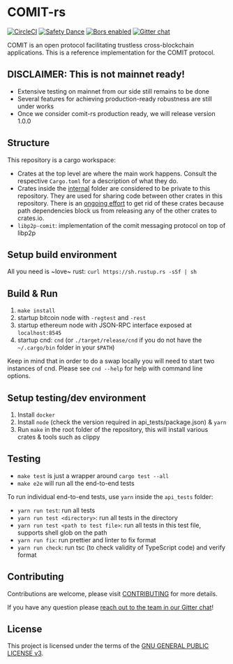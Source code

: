 # COMIT-rs

[![CircleCI](https://circleci.com/gh/comit-network/comit-rs.svg?style=svg)](https://circleci.com/gh/comit-network/comit-rs)
[![Safety Dance](https://img.shields.io/badge/unsafe-forbidden-success.svg)](https://github.com/rust-secure-code/safety-dance/)
[![Bors enabled](https://bors.tech/images/badge_small.svg)](https://app.bors.tech/repositories/20717)
[![Gitter chat](https://badges.gitter.im/gitterHQ/gitter.png)](https://gitter.im/comit-network/community)

COMIT is an open protocol facilitating trustless cross-blockchain applications.
This is a reference implementation for the COMIT protocol. 

## DISCLAIMER: This is not mainnet ready!

- Extensive testing on mainnet from our side still remains to be done
- Several features for achieving production-ready robustness are still under works
- Once we consider comit-rs production ready, we will release version 1.0.0

## Structure

This repository is a cargo workspace:

- Crates at the top level are where the main work happens. Consult the respective `Cargo.toml` for a description of what they do.  
- Crates inside the [internal](./internal) folder are considered to be private to this repository. They are used for sharing code between other crates in this repository.
There is an [ongoing effort](https://github.com/comit-network/comit-rs/issues/626) to get rid of these crates because path dependencies block us from releasing any of the other crates to crates.io.
- `libp2p-comit`: implementation of the comit messaging protocol on top of libp2p


## Setup build environment

All you need is ~love~ rust: `curl https://sh.rustup.rs -sSf | sh` 

## Build & Run

1. `make install`
2. startup bitcoin node with `-regtest` and `-rest`
3. startup ethereum node with JSON-RPC interface exposed at `localhost:8545`
4. startup cnd: `cnd` (or `./target/release/cnd` if you do not have the `~/.cargo/bin` folder in your `$PATH`)

Keep in mind that in order to do a swap locally you will need to start two instances of cnd.
Please see `cnd --help` for help with command line options.

## Setup testing/dev environment

1. Install `docker`
2. Install `node` (check the version required in api_tests/package.json) & `yarn`
3. Run `make` in the root folder of the repository, this will install various crates & tools such as clippy
   
## Testing

- `make test` is just a wrapper around `cargo test --all`
- `make e2e` will run all the end-to-end tests

To run individual end-to-end tests, use `yarn` inside the `api_tests` folder:
- `yarn run test`: run all tests
- `yarn run test <directory>`: run all tests in the directory
- `yarn run test <path to test file>`: run all tests in this test file, supports shell glob on the path
- `yarn run fix`: run prettier and linter to fix format
- `yarn run check`: run tsc (to check validity of TypeScript code) and verify format

## Contributing

Contributions are welcome, please visit [CONTRIBUTING](CONTRIBUTING.md) for more details.

If you have any question please [reach out to the team in our Gitter chat](https://gitter.im/comit-network/community)!

## License

This project is licensed under the terms of the [GNU GENERAL PUBLIC LICENSE v3](LICENSE.md).
